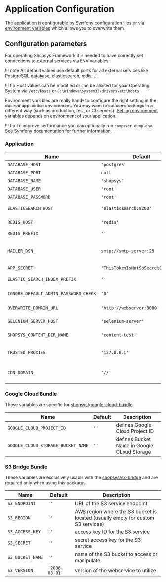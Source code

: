 # Application Configuration

The application is configurable by [Symfony configuration files](https://symfony.com/doc/4.4/configuration.html#configuration-parameters) or via [environment variables](https://symfony.com/doc/4.4/configuration.html#configuration-environments) which allows you to overwrite them.

## Configuration parameters

For operating Shopsys Framework it is needed to have correctly set connections to external services via ENV variables.

!!! note
    All default values use default ports for all external services like PostgreSQL database, elasticsearch, redis, ...

!!! tip
    Host values can be modified or can be aliased for your Operating System via `/etc/hosts` or `C:\Windows\System32\drivers\etc\hosts`


Environment variables are really handy to configure the right setting in the desired application environment.
You may want to set some settings in a different way (such as production, test, or CI servers).
[Setting environment variables](/introduction/setting-environment-variables) depends on environment of your application.

!!! tip
    To improve performance you can optionally run `composer dump-env`. [See Symfony documentation for further information.](https://symfony.com/doc/4.4/configuration.html#configuring-environment-variables-in-production)

### Application

| Name                                  | Default                            | Description                                                                                                                                    |
|---------------------------------------|------------------------------------|------------------------------------------------------------------------------------------------------------------------------------------------|
| `DATABASE_HOST`                       | `'postgres'`                       | access data of your PostgreSQL database                                                                                                        |
| `DATABASE_PORT`                       | `null`                             | ...                                                                                                                                            |
| `DATABASE_NAME`                       | `'shopsys'`                        | ...                                                                                                                                            |
| `DATABASE_USER`                       | `'root'`                           | ...                                                                                                                                            |
| `DATABASE_PASSWORD`                   | `'root'`                           | ...                                                                                                                                            |
| `ELASTICSEARCH_HOST`                  | `'elasticsearch:9200'`             | host of your Elasticsearch, you can use multiple hosts like `'["elasticsearch:9200", "elasticsearch2:9200"]'`                                  |
| `REDIS_HOST`                          | `'redis'`                          | host of your Redis storage (credentials are not supported right now)                                                                           |
| `REDIS_PREFIX`                        | `''`                               | separates more projects that use the same redis service                                                                                        |
| `MAILER_DSN`                          | `smtp://smtp-server:25`            | set to `null://null` if you don't want to send any emails, see https://symfony.com/doc/current/mailer.html#disabling-delivery                  |
| `APP_SECRET`                          | `'ThisTokenIsNotSoSecretChangeIt'` | randomly generated secret token                                                                                                                |
| `ELASTIC_SEARCH_INDEX_PREFIX`         | `''`                               | separates more projects that use the same elasticsearch service                                                                                |
| `IGNORE_DEFAULT_ADMIN_PASSWORD_CHECK` | `'0'`                              | set to `true` if you want to allow administrators to log in with default credentials                                                           |
| `OVERWRITE_DOMAIN_URL`                | `'http://webserver:8080'`          | overwrites URL of all domains for acceptance testing (set to `~` to disable)                                                                   |
| `SELENIUM_SERVER_HOST`                | `'selenium-server'`                | with native installation the selenium server is on `localhost`                                                                                 |
| `SHOPSYS_CONTENT_DIR_NAME`            | `'content-test'`                   | web/content-test/ directory is used instead of web/content/ during the tests                                                                   |
| `TRUSTED_PROXIES`                     | `'127.0.0.1'`                      | proxies that are trusted to pass traffic, used mainly for production (set as text separated by comma for multiple values)                      |
| `CDN_DOMAIN`                          | `'//'`                             | specifies URL of a Content Delivery Network (CDN) that is used to serve static assets such as images, CSS, and JavaScript files                |


### Google Cloud Bundle

These variables are specific for [shopsys/google-cloud-bundle](https://github.com/shopsys/google-cloud-bundle)

| Name                               | Default | Description                                 |
|------------------------------------|---------|---------------------------------------------|
| `GOOGLE_CLOUD_PROJECT_ID`          | `''`    | defines Google Cloud Project ID             |
| `GOOGLE_CLOUD_STORAGE_BUCKET_NAME` | `''`    | defines Bucket Name in Google CLoud Storage |


### S3 Bridge Bundle

These variables are exclusively usable with the [shopsys/s3-bridge](https://github.com/shopsys/s3-bridge) and are required only when using this package.

| Name             | Default        | Description                                                                      |
|------------------|----------------|----------------------------------------------------------------------------------|
| `S3_ENDPOINT`    | `''`           | URL of the S3 service endpoint                                                   |
| `S3_REGION`      | `''`           | AWS region where the S3 bucket is located (usually empty for custom S3 services) |
| `S3_ACCESS_KEY`  | `''`           | access key ID for the S3 service                                                 |
| `S3_SECRET`      | `''`           | secret access key for the S3 service                                             |
| `S3_BUCKET_NAME` | `''`           | name of the S3 bucket to access or manipulate                                    |
| `S3_VERSION`     | `'2006-03-01'` | version of the webservice to utilize                                             |
